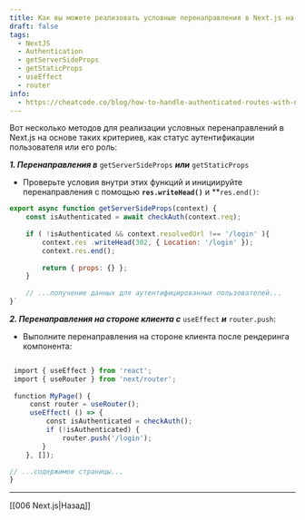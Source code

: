 ```yaml
---
title: Как вы можете реализовать условные перенаправления в Next.js на основе определенных критериев, таких как статус аутентификации пользователя или его роль?
draft: false
tags:
  - NextJS
  - Authentication
  - getServerSideProps
  - getStaticProps
  - useEffect
  - router
info:
  - https://cheatcode.co/blog/how-to-handle-authenticated-routes-with-next-js
---
```

  Вот несколько методов для реализации условных перенаправлений в Next.js на основе таких критериев, как статус аутентификации пользователя или его роль:

***1. Перенаправления в*** `getServerSideProps` ***или*** `getStaticProps`

- Проверьте условия внутри этих функций и инициируйте перенаправления с помощью **`res.writeHead()`** и **`res.end()`:

```JavaScript
export async function getServerSideProps(context) { 
	const isAuthenticated = await checkAuth(context.req); 
	
	if ( !isAuthenticated && context.resolvedUrl !== '/login' ){ 
		context.res .writeHead(302, { Location: '/login' }); 
		context.res.end(); 
		
		return { props: {} }; 
	} 
		
	// ...получение данных для аутентифицированных пользователей... 
}`
```

***2. Перенаправления на стороне клиента с*** `useEffect` ***и*** `router.push`:

- Выполните перенаправления на стороне клиента после рендеринга компонента:

```JavaScript

 import { useEffect } from 'react'; 
 import { useRouter } from 'next/router'; 
 
 function MyPage() { 
	 const router = useRouter(); 
	 useEffect( () => { 
		 const isAuthenticated = checkAuth();
		 if (!isAuthenticated) { 
			 router.push('/login'); 
		}
	}, []); 

// ...содержимое страницы... 
}
```

___

[[006 Next.js|Назад]]